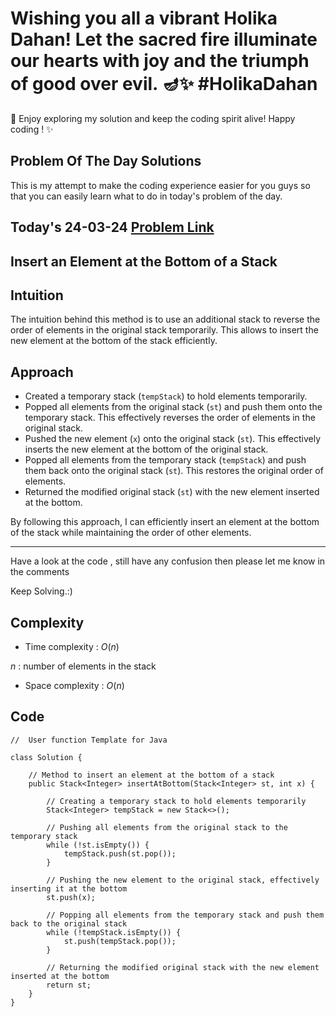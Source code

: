 # Wishing you all a vibrant Holika Dahan! Let the sacred fire illuminate our hearts with joy and the triumph of good over evil. 🪔✨ #HolikaDahan

🚀 Enjoy exploring my solution and keep the coding spirit alive! Happy coding ! ✨

## Problem Of The Day Solutions

This is my attempt to make the coding experience easier for you guys so that you can easily learn what to do in today's problem of the day.

## Today's 24-03-24 [Problem Link](https://www.geeksforgeeks.org/problems/insert-an-element-at-the-bottom-of-a-stack/1)
## Insert an Element at the Bottom of a Stack

## Intuition
The intuition behind this method is to use an additional stack to reverse the order of elements in the original stack temporarily. This allows to insert the new element at the bottom of the stack efficiently.

## Approach

- Created a temporary stack (`tempStack`) to hold elements temporarily.
- Popped all elements from the original stack (`st`) and push them onto the temporary stack. This effectively reverses the order of elements in the original stack.
- Pushed the new element (`x`) onto the original stack (`st`). This effectively inserts the new element at the bottom of the original stack.
- Popped all elements from the temporary stack (`tempStack`) and push them back onto the original stack (`st`). This restores the original order of elements.
- Returned the modified original stack (`st`) with the new element inserted at the bottom.

By following this approach, I can efficiently insert an element at the bottom of the stack while maintaining the order of other elements.

---
Have a look at the code , still have any confusion then please let me know in the comments

Keep Solving.:)

## Complexity
- Time complexity : $O( n )$
<!-- Add your time complexity here, e.g. $$O())$$ -->
$n$ : number of elements in the stack
- Space complexity : $O( n )$
<!-- Add your space complexity here, e.g. $$O(n)$$ -->

## Code

```
//  User function Template for Java

class Solution {
    
    // Method to insert an element at the bottom of a stack
    public Stack<Integer> insertAtBottom(Stack<Integer> st, int x) {
        
        // Creating a temporary stack to hold elements temporarily
        Stack<Integer> tempStack = new Stack<>();
        
        // Pushing all elements from the original stack to the temporary stack
        while (!st.isEmpty()) {
            tempStack.push(st.pop());
        }
        
        // Pushing the new element to the original stack, effectively inserting it at the bottom
        st.push(x);
        
        // Popping all elements from the temporary stack and push them back to the original stack
        while (!tempStack.isEmpty()) {
            st.push(tempStack.pop());
        }
        
        // Returning the modified original stack with the new element inserted at the bottom
        return st;
    }
} 	
```
